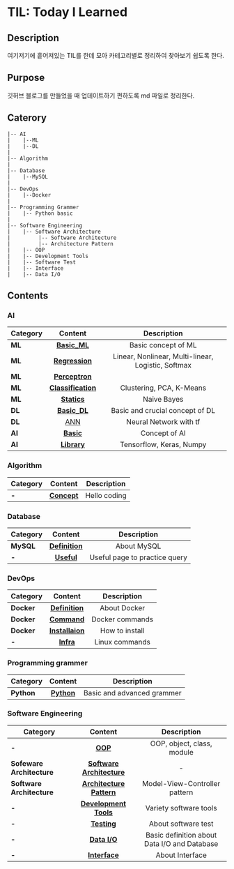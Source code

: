 # TIL: Today I Learned

## Description
여기저기에 흩어져있는 TIL를 한데 모아 카테고리별로 정리하여 찾아보기 쉽도록 한다.

## Purpose
깃허브 블로그를 만들었을 때 업데이트하기 편하도록 md 파일로 정리한다.

## Caterory
```
|-- AI
|    |--ML
|    |--DL
|
|-- Algorithm
|
|-- Database
|    |--MySQL
|
|-- DevOps
|    |--Docker
|
|-- Programming Grammer
|    |-- Python basic
|
|-- Software Engineering
|    |-- Software Architecture
|         |-- Software Architecture
|         |-- Architecture Pattern
|    |-- OOP
|    |-- Development Tools
|    |-- Software Test
|    |-- Interface
|    |-- Data I/O
```

## Contents
### AI
|  <center>Category</center> |  <center>Content</center> |  <center>Description</center> |
|:--------|:--------:|:--------:|
|**ML**| <center>[**Basic_ML**](https://github.com/seraaaayeo/TIL/blob/master/AI/ML/Basic_ML.md)</center> | <center>Basic concept of ML</center> |
|**ML**| <center>[**Regression**](https://github.com/seraaaayeo/TIL/blob/master/AI/ML/Supervised_Learning/Regression.md)</center> | <center>Linear, Nonlinear, Multi-linear, Logistic, Softmax</center> |
|**ML**| <center>[**Perceptron**](https://github.com/seraaaayeo/TIL/blob/master/AI/ML/Supervised_Learning/Perceptron.md)</center> | <center></center> |
|**ML**| <center>[**Classification**](https://github.com/seraaaayeo/TIL/blob/master/AI/ML/Unsupervised_Learning/Classification.md)</center> | <center>Clustering, PCA, K-Means</center> |
|**ML**| <center>[**Statics**](https://github.com/seraaaayeo/TIL/blob/master/AI/ML/Statics.md)</center> | <center>Naive Bayes</center> |
|**DL**| <center>[**Basic_DL**](https://github.com/seraaaayeo/TIL/blob/master/AI/DL/Basic_DL.md)</center> | <center>Basic and crucial concept of DL</center> |
|**DL**| <center>[ANN](https://github.com/seraaaayeo/TIL/blob/master/AI/DL/ANN.md)</center> | <center>Neural Network with tf</center> |
|**AI**| <center>[**Basic**](https://github.com/seraaaayeo/TIL/blob/master/AI/Basic.md)</center> | <center>Concept of AI</center> |
|**AI**| <center>[**Library**](https://github.com/seraaaayeo/TIL/blob/master/AI/Library.md)</center> | <center>Tensorflow, Keras, Numpy</center> |

### Algorithm
|  <center>Category</center> |  <center>Content</center> |  <center>Description</center> |
|:--------|:--------|:--------:|
|**-**| <center>[**Concept**](https://github.com/seraaaayeo/TIL/blob/master/Algorithm/Concept.md)</center> | <center>Hello coding</center> |

### Database
|  <center>Category</center> |  <center>Content</center> |  <center>Description</center> |
|:--------|:--------:|:--------:|
|**MySQL**| <center>[**Definition**](https://github.com/seraaaayeo/TIL/blob/master/Database/MySQL/Definition.md)</center> | <center>About MySQL</center> |
|**-**| <center>[**Useful**](https://github.com/seraaaayeo/TIL/blob/master/Database/Useful.md)</center> | <center>Useful page to practice query</center> |

### DevOps
|  <center>Category</center> |  <center>Content</center> |  <center>Description</center> |
|:--------|:--------:|:--------:|
|**Docker**| <center>[**Definition**](https://github.com/seraaaayeo/TIL/blob/master/DevOps/Docker/Definition.md)</center> | <center>About Docker</center> |
|**Docker**| <center>[**Command**](https://github.com/seraaaayeo/TIL/blob/master/DevOps/Docker/Command.md)</center> | <center>Docker commands</center> |
|**Docker**| <center>[**Installaion**](https://github.com/seraaaayeo/TIL/blob/master/DevOps/Docker/Installation.md)</center> | <center>How to install</center> |
|**-**| <center>[**Infra**](https://github.com/seraaaayeo/TIL/blob/master/DevOps/Infra.md)</center> | <center>Linux commands</center> |

### Programming grammer
|  <center>Category</center> |  <center>Content</center> |  <center>Description</center> |
|:--------|:--------:|:--------:|
|**Python**| <center>[**Python**](https://github.com/seraaaayeo/TIL/blob/master/Programming_grammer/Python.md)</center> | <center>Basic and advanced grammer</center> |

### Software Engineering
|  <center>Category</center> |  <center>Content</center> |  <center>Description</center> |
|:--------|:--------:|:--------:|
|**-**| <center>[**OOP**](https://github.com/seraaaayeo/TIL/blob/master/Software_Engineering/OOP.md)</center> | <center>OOP, object, class, module</center> |
|**Sofeware Architecture**| <center>[**Software Architecture**](https://github.com/seraaaayeo/TIL/blob/master/Software_Engineering/Software_Architecture/Software_Architecture.md)</center> | <center>-</center> |
|**Software Architecture**| <center>[**Architecture Pattern**](https://github.com/seraaaayeo/TIL/blob/master/Software_Engineering/Software_Architecture/Architecture_Pattern.md)</center> | <center>Model-View-Controller pattern</center> |
|**-**| <center>[**Development Tools**](https://github.com/seraaaayeo/TIL/blob/master/Software_Engineering/Development_Tools.md)</center> | <center>Variety software tools</center> |
|**-**| <center>[**Testing**](https://github.com/seraaaayeo/TIL/blob/master/Software_Engineering/Testing.md)</center> | <center>About software test</center> |
|**-**| <center>[**Data I/O**](https://github.com/seraaaayeo/TIL/blob/master/Software_Engineering/OOP.md)</center> | <center>Basic definition about Data I/O and Database</center> |
|**-**| <center>[**Interface**](https://github.com/seraaaayeo/TIL/blob/master/Software_Engineering/OOP.md)</center> | <center>About Interface</center> |

